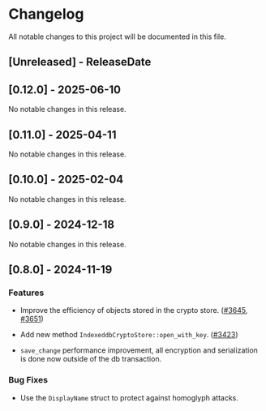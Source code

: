 # Changelog

All notable changes to this project will be documented in this file.

<!-- next-header -->

## [Unreleased] - ReleaseDate

## [0.12.0] - 2025-06-10

No notable changes in this release.

## [0.11.0] - 2025-04-11

No notable changes in this release.

## [0.10.0] - 2025-02-04

No notable changes in this release.

## [0.9.0] - 2024-12-18

No notable changes in this release.

## [0.8.0] - 2024-11-19

### Features

- Improve the efficiency of objects stored in the crypto store.
  ([#3645](https://github.com/matrix-org/matrix-rust-sdk/pull/3645), [#3651](https://github.com/matrix-org/matrix-rust-sdk/pull/3651))

- Add new method `IndexeddbCryptoStore::open_with_key`. ([#3423](https://github.com/matrix-org/matrix-rust-sdk/pull/3423))

- `save_change` performance improvement, all encryption and serialization
  is done now outside of the db transaction.
### Bug Fixes

- Use the `DisplayName` struct to protect against homoglyph attacks.
